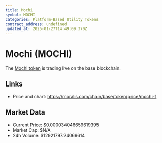 ```yaml
---
title: Mochi
symbol: MOCHI
categories: Platform-Based Utility Tokens
contract_address: undefined
updated_at: 2025-01-27T14:49:09.370Z
---
```


# Mochi (MOCHI)
The [Mochi token](https://moralis.com/chain/base/token/price/mochi-1) is trading live on the base blockchain.

## Links
- Price and chart: https://moralis.com/chain/base/token/price/mochi-1

## Market Data
- Current Price: $0.000034046659619395
- Market Cap: $N/A
- 24h Volume: $12921797.24069614
